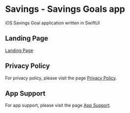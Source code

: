 # Savings - Savings Goals app
iOS Savings Goal application written in SwiftUI

## Landing Page
[Landing Page](https://aamoussa97.github.io/savings-app-landing-page/)

## Privacy Policy
For privacy policy, please visit the page [Privacy Policy](PrivacyPolicy.md).

## App Support
For app support, please visit the page [App Support](AppSupport.md).
